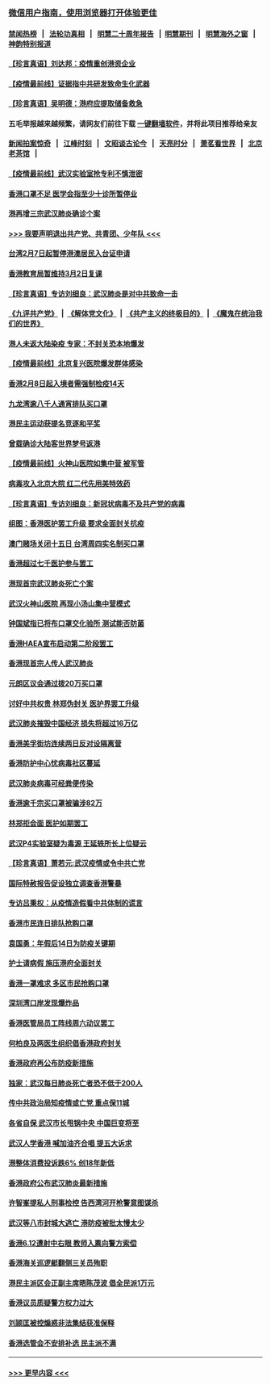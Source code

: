 ### [微信用户指南，使用浏览器打开体验更佳](https://github.com/gfw-breaker/banned-news1/blob/master/indexes/wechat-guide.md?t=0)
#### [禁闻热榜](热点新闻.md?t=0)  &nbsp;&nbsp;|&nbsp;&nbsp; [法轮功真相](https://github.com/gfw-breaker/truth/blob/master/README.md?t=0) &nbsp;&nbsp;|&nbsp;&nbsp; [明慧二十周年报告](https://github.com/gfw-breaker/mh-reports/blob/master/README.md?t=0) &nbsp;&nbsp;|&nbsp;&nbsp;[明慧期刊](https://github.com/gfw-breaker/mh-qikan) &nbsp;&nbsp;|&nbsp;&nbsp; [明慧海外之窗](https://github.com/gfw-breaker/mh-news/blob/master/README.md?t=0) &nbsp;&nbsp;|&nbsp;&nbsp; [神韵特别报道](https://github.com/gfw-breaker/mh-news/blob/master/shenyun.md?t=0)
#### [【珍言真语】刘达邦：疫情重创港资企业](../pages/nsc415/n11854274.md?t=02100844) 
#### [【疫情最前线】证据指中共研发致命生化武器](../pages/nsc415/n11853087.md?t=02100844) 
#### [【珍言真语】吴明德：港府应提取储备救急](../pages/nsc415/n11852734.md?t=02100844) 
#### 五毛举报越来越频繁，请网友们前往下载 [一键翻墙软件](https://github.com/gfw-breaker/ssr-accounts)，并将此项目推荐给亲友
#### [新闻拍案惊奇](https://github.com/gfw-breaker/banned-news1/blob/master/pages/link4.md) &nbsp;&nbsp;|&nbsp;&nbsp; [江峰时刻](https://github.com/gfw-breaker/banned-news1/blob/master/pages/link4.md) &nbsp;&nbsp;|&nbsp;&nbsp; [文昭谈古论今](https://github.com/gfw-breaker/banned-news1/blob/master/pages/link4.md) &nbsp;&nbsp;|&nbsp;&nbsp; [天亮时分](https://github.com/gfw-breaker/banned-news1/blob/master/pages/link4.md) &nbsp;&nbsp;|&nbsp;&nbsp; [萧茗看世界](https://github.com/gfw-breaker/banned-news1/blob/master/pages/link4.md) &nbsp;&nbsp;|&nbsp;&nbsp; [北京老茶馆](https://github.com/gfw-breaker/banned-news1/blob/master/pages/link4.md) &nbsp;&nbsp;|&nbsp;&nbsp; 
#### [【疫情最前线】武汉实验室抢专利不慎泄密](../pages/nsc415/n11850310.md?t=02100844) 
#### [香港口罩不足 医学会指至少十诊所暂停业](../pages/nsc415/n11850301.md?t=02100844) 
#### [港再增三宗武汉肺炎确诊个案](../pages/nsc415/n11850328.md?t=02100844) 
#### [>>> 我要声明退出共产党、共青团、少年队 <<<](https://github.com/begood0513/goodnews/blob/master/quit/letter.md) 
#### [台湾2月7日起暂停港澳居民入台证申请](../pages/nsc415/n11850304.md?t=02100844) 
#### [香港教育局暂维持3月2日复课](../pages/nsc415/n11850260.md?t=02100844) 
#### [【珍言真语】专访刘细良：武汉肺炎是对中共致命一击](../pages/nsc415/n11849934.md?t=02100844) 
#### [《九评共产党》](https://github.com/begood0513/9ping.md/blob/master/README.md) &nbsp;|&nbsp; [《解体党文化》](../../../../jtdwh.md/blob/master/README.md)  &nbsp;|&nbsp; [《共产主义的终极目的》](../../../../gczydzjmd.md/blob/master/README.md) &nbsp;|&nbsp; [《魔鬼在统治我们的世界》](../../../../mgztzwmdsj.md/blob/master/README.md) 
#### [港人未返大陆染疫 专家：不封关恐本地爆发](../pages/nsc415/n11848021.md?t=02100844) 
#### [【疫情最前线】北京复兴医院爆发群体感染](../pages/nsc415/n11847626.md?t=02100844) 
#### [香港2月8日起入境者需强制检疫14天](../pages/nsc415/n11847658.md?t=02100844) 
#### [九龙湾逾八千人通宵排队买口罩](../pages/nsc415/n11847647.md?t=02100844) 
#### [港民主运动获提名竞逐和平奖](../pages/nsc415/n11847633.md?t=02100844) 
#### [曾载确诊大陆客世界梦号返港](../pages/nsc415/n11847608.md?t=02100844) 
#### [【疫情最前线】火神山医院如集中营 被军管](../pages/nsc415/n11847524.md?t=02100844) 
#### [病毒攻入北京大院 红二代先用美特效药](../pages/nsc415/n11847427.md?t=02100844) 
#### [【珍言真语】专访刘细良：新冠状病毒不及共产党的病毒](../pages/nsc415/n11847164.md?t=02100844) 
#### [组图：香港医护罢工升级 要求全面封关抗疫](../pages/nsc415/n11844107.md?t=02100844) 
#### [澳门赌场关闭十五日 台湾周四实名制买口罩](../pages/nsc415/n11845083.md?t=02100844) 
#### [香港超过七千医护参与罢工](../pages/nsc415/n11845051.md?t=02100844) 
#### [港现首宗武汉肺炎死亡个案](../pages/nsc415/n11844998.md?t=02100844) 
#### [武汉火神山医院 再现小汤山集中营模式](../pages/nsc415/n11844763.md?t=02100844) 
#### [钟国斌指已将布口罩交化验所 测试能否防菌](../pages/nsc415/n11842783.md?t=02100844) 
#### [香港HAEA宣布启动第二阶段罢工](../pages/nsc415/n11842723.md?t=02100844) 
#### [香港现首宗人传人武汉肺炎](../pages/nsc415/n11842766.md?t=02100844) 
#### [元朗区议会通过拨20万买口罩](../pages/nsc415/n11842754.md?t=02100844) 
#### [讨好中共权贵 林郑伪封关 医护界罢工升级](../pages/nsc415/n11842359.md?t=02100844) 
#### [武汉肺炎摧毁中国经济 损失将超过16万亿](../pages/nsc415/n11839723.md?t=02100844) 
#### [香港美孚街坊连续两日反对设隔离营](../pages/nsc415/n11839962.md?t=02100844) 
#### [香港防护中心忧病毒社区蔓延](../pages/nsc415/n11839933.md?t=02100844) 
#### [武汉肺炎病毒可经粪便传染](../pages/nsc415/n11839939.md?t=02100844) 
#### [香港逾千宗买口罩被骗涉82万](../pages/nsc415/n11839914.md?t=02100844) 
#### [林郑拒会面 医护如期罢工](../pages/nsc415/n11839892.md?t=02100844) 
#### [武汉P4实验室疑为毒源 王延轶所长上位疑云](../pages/nsc415/n11835543.md?t=02100844) 
#### [【珍言真语】萧若元:武汉疫情或令中共亡党](../pages/nsc415/n11829394.md?t=02100844) 
#### [国际特赦报告促设独立调查香港警暴](../pages/nsc415/n11833845.md?t=02100844) 
#### [专访吕秉权：从疫情造假看中共体制的谎言](../pages/nsc415/n11833813.md?t=02100844) 
#### [香港市民连日排队抢购口罩](../pages/nsc415/n11833794.md?t=02100844) 
#### [袁国勇：年假后14日为防疫关键期](../pages/nsc415/n11831088.md?t=02100844) 
#### [护士请病假 施压港府全面封关](../pages/nsc415/n11831030.md?t=02100844) 
#### [香港一罩难求 多区市民抢购口罩](../pages/nsc415/n11831002.md?t=02100844) 
#### [深圳湾口岸发现爆炸品](../pages/nsc415/n11828802.md?t=02100844) 
#### [香港医管局员工阵线周六动议罢工](../pages/nsc415/n11828762.md?t=02100844) 
#### [何柏良及两医生组织倡香港政府封关](../pages/nsc415/n11828749.md?t=02100844) 
#### [香港政府再公布防疫新措施](../pages/nsc415/n11828716.md?t=02100844) 
#### [独家：武汉每日肺炎死亡者恐不低于200人](../pages/nsc415/n11828240.md?t=02100844) 
#### [传中共政治局知疫情或亡党 重点保11城](../pages/nsc415/n11828145.md?t=02100844) 
#### [各省自保 武汉市长甩锅中央 中国巨变将至](../pages/nsc415/n11828021.md?t=02100844) 
#### [武汉人学香港 喊加油齐合唱 提五大诉求](../pages/nsc415/n11827046.md?t=02100844) 
#### [港整体消费投诉跌6% 创18年新低](../pages/nsc415/n11817280.md?t=02100844) 
#### [香港政府公布武汉肺炎最新措施](../pages/nsc415/n11817152.md?t=02100844) 
#### [许智峯提私人刑事检控 告西湾河开枪警意图谋杀](../pages/nsc415/n11817132.md?t=02100844) 
#### [武汉等八市封城大逃亡 港防疫被批太慢太少](../pages/nsc415/n11817058.md?t=02100844) 
#### [香港6.12遭射中右眼 教师入禀向警方索偿](../pages/nsc415/n11814678.md?t=02100844) 
#### [香港海关巡逻艇翻侧三关员殉职](../pages/nsc415/n11814604.md?t=02100844) 
#### [港民主派区会正副主席晤陈茂波 倡全民派1万元](../pages/nsc415/n11814582.md?t=02100844) 
#### [香港议员质疑警方权力过大](../pages/nsc415/n11814560.md?t=02100844) 
#### [刘颕匡被控煽惑非法集结获准保释](../pages/nsc415/n11811727.md?t=02100844) 
#### [香港选管会不安排补选 民主派不满](../pages/nsc415/n11811691.md?t=02100844) 

----
#### [ >>> 更早内容 <<< ](../indexes/nsc415-earlier.md)
